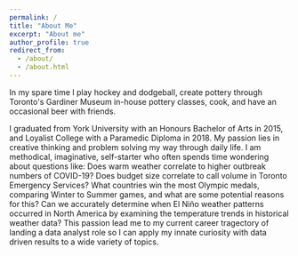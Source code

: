 ```yaml
---
permalink: /
title: "About Me"
excerpt: "About me"
author_profile: true
redirect_from: 
  - /about/
  - /about.html
---
```


In my spare time I play hockey and dodgeball, create pottery through Toronto's Gardiner Museum in-house pottery classes, cook, and have an occasional beer with friends. 

I graduated from York University with an Honours Bachelor of Arts in 2015, and Loyalist College with a Paramedic Diploma in 2018. My passion lies in creative thinking and problem solving my way through daily life. I am methodical, imaginative, self-starter who often spends time wondering about questions like: Does warm weather correlate to higher outbreak numbers of COVID-19? Does budget size correlate to call volume in Toronto Emergency Services? What countries win the most Olympic medals, comparing Winter to Summer games, and what are some potential reasons for this? Can we accurately determine when El Niño weather patterns occurred in North America by examining the temperature trends in historical weather data? This passion lead me to my current career tragectory of landing a data analyst role so I can apply my innate curiosity with data driven results to a wide variety of topics. 
